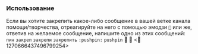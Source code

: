 ### Использование
Если вы хотите закрепить какое-либо сообщение в вашей ветке канала помощи/творчества, отреагируйте на него с помощью эмодзи `📌` или же, ответив на желаемое сообщение, напишите одно из этих сообщений:
`пин`
`закреп`
`закрепи`
`закрепить`
`:pushpin:`
`pushpin`
📌
📍
<:pushpin:1270666437496799254>